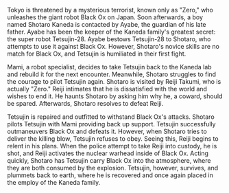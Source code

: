 <!-- Tetsujin-28 (2005) -->

Tokyo is threatened by a mysterious terrorist, known only as "Zero," who unleashes the giant robot Black Ox on Japan. Soon afterwards, a boy named Shotaro Kaneda is contacted by Ayabe, the guardian of his late father. Ayabe has been the keeper of the Kaneda family's greatest secret: the super robot Tetsujin-28. Ayabe bestows Tetsujin-28 to Shotaro, who attempts to use it against Black Ox. However, Shotaro's novice skills are no match for Black Ox, and Tetsujin is humiliated in their first fight.

Mami, a robot specialist, decides to take Tetsujin back to the Kaneda lab and rebuild it for the next encounter. Meanwhile, Shotaro struggles to find the courage to pilot Tetsujin again. Shotaro is visited by Reiji Takumi, who is actually "Zero." Reiji intimates that he is dissatisfied with the world and wishes to end it. He haunts Shotaro by asking him why he, a coward, should be spared. Afterwards, Shotaro resolves to defeat Reiji.

Tetsujin is repaired and outfitted to withstand Black Ox's attacks. Shotaro pilots Tetsujin with Mami providing back up support. Tetsujin successfully outmaneuvers Black Ox and defeats it. However, when Shotaro tries to deliver the killing blow, Tetsujin refuses to obey. Seeing this, Reiji begins to relent in his plans. When the police attempt to take Reiji into custody, he is shot, and Reiji activates the nuclear warhead inside of Black Ox. Acting quickly, Shotaro has Tetsujin carry Black Ox into the atmosphere, where they are both consumed by the explosion. Tetsujin, however, survives, and plummets back to earth, where he is recovered and once again placed in the employ of the Kaneda family.